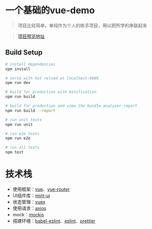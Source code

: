 # 一个基础的vue-demo
> 项目比较简单，单纯作为个人的练手项目，用以把所学的串联起来
>

> <a href="https://autoimaxxer.github.io/vue-program/dist" target="_blank">项目预览地址</a>

## Build Setup

``` bash
# install dependencies
npm install

# serve with hot reload at localhost:8080
npm run dev

# build for production with minification
npm run build

# build for production and view the bundle analyzer report
npm run build --report

# run unit tests
npm run unit

# run e2e tests
npm run e2e

# run all tests
npm test
```

# 技术栈
+  使用框架：[vue](https://github.com/vuejs/vue)、[vue-router](https://github.com/vuejs/vue-router)
+  UI组件库：[mint-ui](https://github.com/ElemeFE/mint-ui)
+  状态管理：[vuex](https://github.com/vuejs/vuex)
+  使用请求：[axios](https://github.com/axios/axios)
+  mock：[mockjs](https://github.com/nuysoft/Mock)
+  搭建环境：[babel-eslint](https://github.com/babel/babel-eslint)、[eslint](https://eslint.org/)、[prettier](https://prettier.io/)
